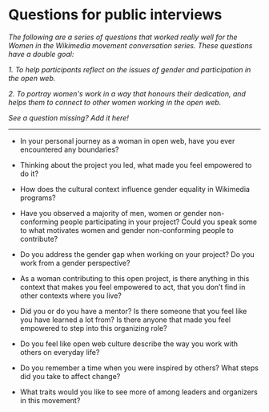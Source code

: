 # Questions for public interviews

*The following are a series of questions that worked really well for the Women in the Wikimedia movement conversation series. These questions have a double goal:* 

*1. To help participants reflect on the issues of gender and participation in the open web.*

*2. To portray women's work in a way that honours their dedication, and helps them to connect to other women working in the  open web.*

*See a question missing? Add it here!*

-------------------------------------------------

- In your personal journey as a woman in open web, have you ever encountered any boundaries?

- Thinking about the project you led, what made you feel empowered to do it? 

- How does the cultural context influence gender equality in Wikimedia programs? 

- Have you observed a majority of men, women or gender non-conforming people participating in your project? Could you speak some to what motivates women and gender non-conforming people to contribute?

- Do you address the gender gap when working on your project? Do you work from a gender perspective?

- As a woman contributing to this open project, is there anything in this context that makes you feel empowered to act, that you don’t find in other contexts where you live?

- Did you or do you have a mentor? Is there someone that you feel like you have learned a lot from? Is there anyone that made you feel empowered to step into this organizing role? 

- Do you feel like open web culture describe the way you work with others on everyday life? 

- Do you remember a time when you were inspired by others? What steps did you take to affect change?

- What traits would you like to see more of among leaders and organizers in this movement?

